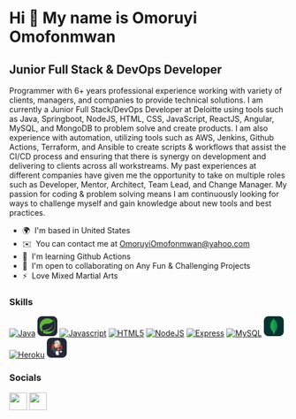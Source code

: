 Hi 👋 My name is Omoruyi Omofonmwan
===================================

Junior Full Stack & DevOps Developer
--------------------

Programmer with 6+ years professional experience working with variety of clients, managers, and companies to provide technical solutions. I am currently a Junior Full Stack/DevOps Developer at Deloitte using tools such as Java, Springboot, NodeJS, HTML, CSS, JavaScript, ReactJS, Angular, MySQL, and MongoDB to problem solve and create products. I am also experience with automation, utilizing tools such as AWS, Jenkins, Github Actions, Terraform, and Ansible to create scripts & workflows that assist the CI/CD process and ensuring that there is synergy on development and delivering to clients across all workstreams. My past experiences at different companies have given me the opportunity to take on multiple roles such as Developer, Mentor, Architect, Team Lead, and Change Manager. My passion for coding & problem solving means I am continuously looking for ways to challenge myself and gain knowledge about new tools and best practices.

* 🌍  I'm based in United States
* ✉️  You can contact me at [OmoruyiOmofonmwan@yahoo.com](mailto:OmoruyiOmofonmwan@yahoo.com)
* 🧠  I'm learning Github Actions
* 🤝  I'm open to collaborating on Any Fun & Challenging Projects
* ⚡  Love Mixed Martial Arts

### Skills

<p align="left">
<a href="https://www.oracle.com/java/" target="_blank" rel="noreferrer"><img src="https://raw.githubusercontent.com/danielcranney/readme-generator/main/public/icons/skills/java-colored.svg" width="36" height="36" alt="Java" /></a>
<a href="https://spring.io/projects/spring-boot" target="_blank" rel="noreferrer"><img src="https://raw.githubusercontent.com/tandpfun/skill-icons/59059d9d1a2c092696dc66e00931cc1181a4ce1f/icons/Spring-Dark.svg" width="36" height="36" alt="Java_Spring" /></a>
<a href="https://developer.mozilla.org/en-US/docs/Web/JavaScript" target="_blank" rel="noreferrer"><img src="https://raw.githubusercontent.com/danielcranney/readme-generator/main/public/icons/skills/javascript-colored.svg" width="36" height="36" alt="Javascript" /></a>
<a href="https://developer.mozilla.org/en-US/docs/Glossary/HTML5" target="_blank" rel="noreferrer"><img src="https://raw.githubusercontent.com/danielcranney/readme-generator/main/public/icons/skills/html5-colored.svg" width="36" height="36" alt="HTML5" /></a>
<a href="https://nodejs.org/en/" target="_blank" rel="noreferrer"><img src="https://raw.githubusercontent.com/danielcranney/readme-generator/main/public/icons/skills/nodejs-colored.svg" width="36" height="36" alt="NodeJS" /></a>
<a href="https://expressjs.com/" target="_blank" rel="noreferrer"><img src="https://raw.githubusercontent.com/danielcranney/readme-generator/main/public/icons/skills/express-colored.svg" width="36" height="36" alt="Express" /></a>
<a href="https://www.mysql.com/" target="_blank" rel="noreferrer"><img src="https://raw.githubusercontent.com/danielcranney/readme-generator/main/public/icons/skills/mysql-colored.svg" width="36" height="36" alt="MySQL" /></a>
<a href="https://www.mysql.com/" target="_blank" rel="noreferrer"><img src="https://raw.githubusercontent.com/tandpfun/skill-icons/59059d9d1a2c092696dc66e00931cc1181a4ce1f/icons/MongoDB.svg" width="36" height="36" alt="MongoDB" /></a>
<a href="https://www.heroku.com/" target="_blank" rel="noreferrer"><img src="https://raw.githubusercontent.com/danielcranney/readme-generator/main/public/icons/skills/heroku-colored.svg" width="36" height="36" alt="Heroku" /></a>
<a href="https://www.jenkins.io/" target="_blank" rel="noreferrer"><img src="https://raw.githubusercontent.com/tandpfun/skill-icons/59059d9d1a2c092696dc66e00931cc1181a4ce1f/icons/Jenkins-Dark.svg" width="36" height="36" alt="Jenkins" /></a>
</p>


### Socials

<p align="left"> <a href="https://www.github.com/ACompleteNoobSmoke" target="_blank" rel="noreferrer"><img src="https://raw.githubusercontent.com/danielcranney/readme-generator/main/public/icons/socials/github.svg" width="32" height="32" /></a> <a href="https://www.linkedin.com/in/omoruyi-omofonmwan-03104494/" target="_blank" rel="noreferrer"><img src="https://raw.githubusercontent.com/danielcranney/readme-generator/main/public/icons/socials/linkedin.svg" width="32" height="32" /></a></p>

